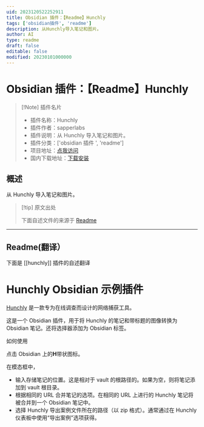 ```yaml
---
uid: 2023120522252911
title: Obsidian 插件：【Readme】Hunchly
tags: ['obsidian插件', 'readme']
description: 从Hunchly导入笔记和图片。
author: AI
type: readme
draft: false
editable: false
modified: 20230101000000
---
```


# Obsidian 插件：【Readme】Hunchly

> [!Note] 插件名片
> - 插件名称：Hunchly
> - 插件作者：sapperlabs
> - 插件说明：从 Hunchly 导入笔记和图片。
> - 插件分类：['obsidian 插件 ', 'readme']
> - 项目地址：[点我访问](https://github.com/shadowoption/Hunchly-obsidian-plugin)
> - 国内下载地址：[下载安装](https://pkmer.cn/products/plugin/pluginMarket/?hunchly)

## 概述

从 Hunchly 导入笔记和图片。

> [!tip] 原文出处
>
>下面自述文件的来源于 [Readme](https://ghproxy.net/https://raw.githubusercontent.com/shadowoption/Hunchly-obsidian-plugin/master/README.md)
>

---

## Readme(翻译）

下面是 [[hunchly]] 插件的自述翻译

# Hunchly Obsidian 示例插件

[Hunchly](https://www.hunch.ly) 是一款专为在线调查而设计的网络捕获工具。

这是一个 Obsidian 插件，用于将 Hunchly 的笔记和带标题的图像转换为 Obsidian 笔记。还将选择器添加为 Obsidian 标签。

如何使用

点击 Obsidian 上的**H**带状图标。

在模态框中，

- 输入存储笔记的位置。这是相对于 vault 的根路径的。如果为空，则将笔记添加到 vault 根目录。
- 根据相同的 URL 合并笔记的选项。在相同的 URL 上进行的 Hunchly 笔记将被合并到一个 Obsidian 笔记中。
- 选择 Hunchly 导出案例文件所在的路径（以 zip 格式）。通常通过在 Hunchly 仪表板中使用“导出案例”选项获得。



